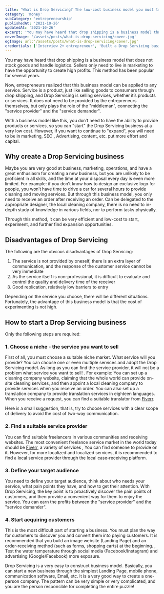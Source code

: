 ```yaml
---
title: 'What is Drop Servicing? The low-cost business model you must try!'
category: 'money'
subCategory: 'entrepreneurship'
publishedAt: '2021-10-26'
updatedAt: '2021-10-26'
excerpt: 'You may have heard that drop shipping is a business model that does not stock goods and handle logistics. Sellers only need to live in marketing to have the opportunity to create high profits. This method has been popular for several years. Now, entrepreneurs realized that this business model can be applied to any service...'
coverImage: '/assets/posts/what-is-drop-servicing/cover.jpg'
ogImage: url:'/assets/posts/what-is-drop-servicing/cover.jpg'
credentials: ['Interview 2+ entrepreneur', 'Built a Drop Servicing business']
---
```


You may have heard that drop shipping is a business model that does not stock goods and handle logistics. Sellers only need to live in marketing to have the opportunity to create high profits. This method has been popular for several years.

Now, entrepreneurs realized that this business model can be applied to any service. Service is a product, just like selling goods to consumers through drop shipping, and Drop Servicing is selling services, whether it’s products or services. It does not need to be provided by the entrepreneurs themselves, but only plays the role of the "middleman", connecting the "service provider" and the "service demander".

With a business model like this, you don’t need to have the ability to provide products or services, so you can "start" the Drop Servicing business at a very low cost. However, if you want to continue to "expand", you will need to be in marketing, SEO , Advertising, content, etc. put more effort and capital.

## Why create a Drop Servicing business

Maybe you are very good at business, marketing, operations, and have a great enthusiasm for creating a new business, but you are unlikely to be proficient in all skills, and the time at your disposal every day is even more limited. For example: if you don’t know how to design an exclusive logo for people, you won’t have time to drive a car for several hours to provide cleaning and moving services. But through this business model, you only need to receive an order after receiving an order. Can be delegated to the appropriate designer, the local cleaning company, there is no need to in-depth study of knowledge in various fields, nor to perform tasks physically.

Through this method, it can be very efficient and low-cost to start, experiment, and further find expansion opportunities.

## Disadvantages of Drop Servicing

The following are the obvious disadvantages of Drop Servicing:

1. The service is not provided by oneself, there is an extra layer of communication, and the response of the customer service cannot be very immediate
2. As the service itself is non-professional, it is difficult to evaluate and control the quality and delivery time of the receiver
3. Good replication, relatively low barriers to entry

Depending on the service you choose, there will be different situations. Fortunately, the advantage of this business model is that the cost of experimenting is not high.

## How to start a Drop Servicing business

Only the following steps are required:

### 1. Choose a niche - the service you want to sell

First of all, you must choose a suitable niche market. What service will you provide? You can choose one or even multiple services and adopt the Drop Servicing model. As long as you can find the service provider, it will not be a problem what service you want to sell! . For example: You can set up a cleaning company website, claiming that the whole world can provide on-site cleaning services, and then appoint a local cleaning company to provide services when you receive an order. You can also set up a translation company to provide translation services in eighteen languages. When you receive a request, you can find a suitable translator from [Fiverr](https://go.fiverr.com/visit/?bta=298527&brand=fiverrcpa).

Here is a small suggestion, that is, try to choose services with a clear scope of delivery to avoid the cost of two-way communication.

### 2. Find a suitable service provider

You can find suitable freelancers in various communities and receiving websites. The most convenient freelance service market in the world today should be [Fiverr](https://go.fiverr.com/visit/?bta=298527&brand=fiverrcpa), a variety of services , You can find someone to provide on it. However, for more localized and localized services, it is recommended to find a local service provider through the local case-receiving platform.

### 3. Define your target audience

You need to define your target audience, think about who needs your service, what pain points they have, and how to get their attention. With Drop Servicing, the key point is to proactively discover the pain points of customers, and then provide a convenient way for them to enjoy the service. You can earn the profits between the "service provider" and the "service demander".

### 4. Start acquiring customers

This is the most difficult part of starting a business. You must plan the way for customers to discover you and convert them into paying customers. It is recommended that you build an image website (Landing Page) and an order-receiving method (such as forms, shopping carts) at the beginning. , Test the water temperature through social media (Facebook/Instagram) and advertising (Google/Facebook) more exposure.

Drop Servicing is a very easy to construct business model. Basically, you can start a new business through the simplest Landing Page, mobile phone, communication software, Email, etc. It is a very good way to create a one-person company. The pattern can be very simple or very complicated, and you are the person responsible for completing the entire puzzle!
